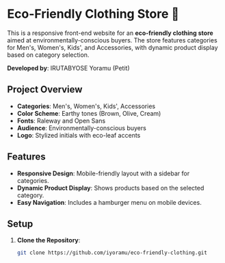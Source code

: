 # Eco-Friendly Clothing Store 🌿

This is a responsive front-end website for an **eco-friendly clothing store** aimed at environmentally-conscious buyers. The store features categories for Men's, Women's, Kids', and Accessories, with dynamic product display based on category selection.

**Developed by**: IRUTABYOSE Yoramu (Petit)

## Project Overview

- **Categories**: Men's, Women's, Kids', Accessories
- **Color Scheme**: Earthy tones (Brown, Olive, Cream)
- **Fonts**: Raleway and Open Sans
- **Audience**: Environmentally-conscious buyers
- **Logo**: Stylized initials with eco-leaf accents

## Features

- **Responsive Design**: Mobile-friendly layout with a sidebar for categories.
- **Dynamic Product Display**: Shows products based on the selected category.
- **Easy Navigation**: Includes a hamburger menu on mobile devices.
  
## Setup

1. **Clone the Repository**:
   ```bash
   git clone https://github.com/iyoramu/eco-friendly-clothing.git
